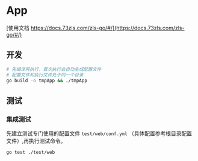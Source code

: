 # App 

[使用文档 https://docs.73zls.com/zls-go/#/](https://docs.73zls.com/zls-go/#/)


## 开发

```bash
# 先编译再执行，首次执行会自动生成配置文件
# 配置文件和执行文件处于同一个目录
go build -o tmpApp && ./tmpApp
```

## 测试

### 集成测试

先建立测试专门使用的配置文件 `test/web/conf.yml` （具体配置参考根目录配置文件）,再执行测试命令。

```bash
go test ./test/web
```

